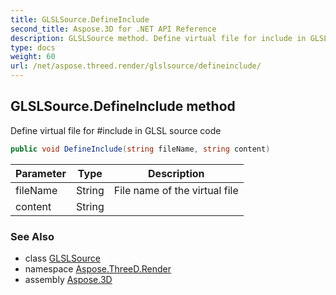 ```yaml
---
title: GLSLSource.DefineInclude
second_title: Aspose.3D for .NET API Reference
description: GLSLSource method. Define virtual file for include in GLSL source code
type: docs
weight: 60
url: /net/aspose.threed.render/glslsource/defineinclude/
---
```

## GLSLSource.DefineInclude method

Define virtual file for #include in GLSL source code

```csharp
public void DefineInclude(string fileName, string content)
```

| Parameter | Type | Description |
| --- | --- | --- |
| fileName | String | File name of the virtual file |
| content | String |  |

### See Also

* class [GLSLSource](../)
* namespace [Aspose.ThreeD.Render](../../glslsource/)
* assembly [Aspose.3D](../../../)


